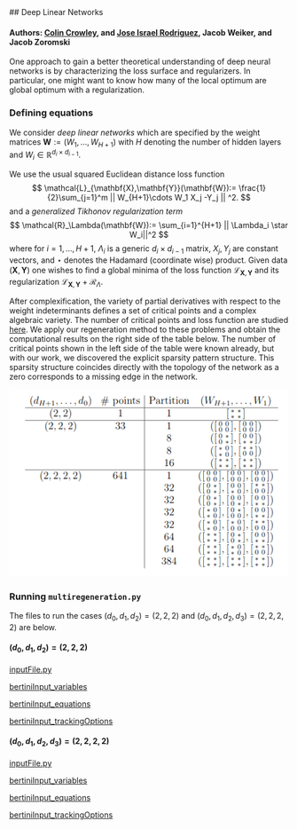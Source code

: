 <link rel="stylesheet" href="modest.css">
<style>
pre, code, pre code {
  max-height: 400px;
}
</style>
## Deep Linear Networks

#### Authors: [Colin Crowley](https://sites.google.com/view/colincrowley/home), and [Jose Israel Rodriguez](https://www.math.wisc.edu/~jose/), Jacob Weiker, and Jacob Zoromski

One approach to gain a better theoretical understanding of deep neural networks is
by characterizing the loss surface and regularizers.
In particular,  one might want to know how many of the local optimum are global optimum with a regularization.

### Defining equations

We consider *deep linear networks* which are specified by the weight matrices $\mathbf{W}:=(W_1,\dots,W_{H+1})$ with $H$ denoting the number of hidden layers and
$W_i \in \mathbb{R}^{d_{i}\times d_{i-1}}$.

We use the usual squared Euclidean distance loss function
$$
\mathcal{L}_{\mathbf{X},\mathbf{Y}}(\mathbf{W}):=
\frac{1}{2}\sum_{j=1}^m
|| W_{H+1}\cdots W_1 X_j -Y_j
|| ^2.
$$
and a *generalized Tikhonov regularization term*
$$
\mathcal{R}_\Lambda(\mathbf{W}):=
\sum_{i=1}^{H+1} ||  \Lambda_i \star W_i||^2  
$$
where
for $i=1,\dots,H+1$,
$\Lambda_i$  is a generic $d_{i}\times d_{i-1}$ matrix,
$X_j,Y_j$ are constant vectors,
 and
$\star$ denotes the Hadamard (coordinate wise) product.
Given data $(\mathbf{X},\mathbf{Y})$ one wishes to find a global minima of the loss function
$\mathcal{L}_{\mathbf{X},\mathbf{Y}}$ and its regularization
$\mathcal{L}_{\mathbf{X},\mathbf{Y}}+\mathcal{R}_\Lambda$.


After complexification, the variety of partial derivatives with respect to the weight indeterminants defines a set of critical points and a complex algebraic variety.
The number of critical points and loss function are studied [here](https://arxiv.org/pdf/1810.07716.pdf).
We apply our regeneration method to these problems and obtain the computational results on the right side of the table below.
The number of critical points shown in the left side of the table were known already, but with our work, we discovered the explicit sparsity pattern structure.
This sparsity structure coincides  directly with the topology of the network as a zero corresponds to a missing edge in the network.

<img src="table.png" class="center">

### Running `multiregeneration.py`

The files to run the cases $(d_0,d_1,d_2) = (2,2,2)$ and
$(d_0,d_1,d_2,d_3) = (2,2,2,2)$ are below.

#### $(d_0,d_1,d_2) = (2,2,2)$
[inputFile.py](D_2_2_2/inputFile.py)

[bertiniInput_variables](D_2_2_2/bertiniInput_variables)

[bertiniInput_equations](D_2_2_2/bertiniInput_equations)

[bertiniInput_trackingOptions](D_2_2_2/bertiniInput_trackingOptions)

#### $(d_0,d_1,d_2, d_3) = (2,2,2,2)$
[inputFile.py](D_2_2_2_2/inputFile.py)

[bertiniInput_variables](D_2_2_2_2/bertiniInput_variables)

[bertiniInput_equations](D_2_2_2_2/bertiniInput_equations)

[bertiniInput_trackingOptions](D_2_2_2_2/bertiniInput_trackingOptions)
